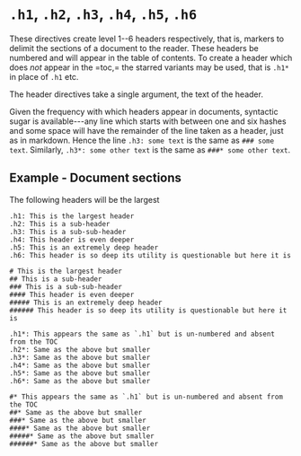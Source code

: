 # `.h1`, `.h2`, `.h3`, `.h4`, `.h5`, `.h6`

These directives create level 1--6 headers respectively, that is, markers to delimit the sections of a document to the reader.
These headers be numbered and will appear in the table of contents.
To create a header which does _not_ appear in the =toc,= the starred variants may be used, that is `.h1*` in place of `.h1` etc.

The header directives take a single argument, the text of the header.

Given the frequency with which headers appear in documents, syntactic sugar is available---any line which starts with between one and six hashes and some space will have the remainder of the line taken as a header, just as in markdown.
Hence the line `.h3: some text` is the same as `### some text`.
Similarly, `.h3*: some other text` is the same as `###* some other text`.

## Example - Document sections

The following headers will be the largest

```emblem
.h1: This is the largest header
.h2: This is a sub-header
.h3: This is a sub-sub-header
.h4: This header is even deeper
.h5: This is an extremely deep header
.h6: This header is so deep its utility is questionable but here it is

# This is the largest header
## This is a sub-header
### This is a sub-sub-header
#### This header is even deeper
##### This is an extremely deep header
###### This header is so deep its utility is questionable but here it is

.h1*: This appears the same as `.h1` but is un-numbered and absent from the TOC
.h2*: Same as the above but smaller
.h3*: Same as the above but smaller
.h4*: Same as the above but smaller
.h5*: Same as the above but smaller
.h6*: Same as the above but smaller

#* This appears the same as `.h1` but is un-numbered and absent from the TOC
##* Same as the above but smaller
###* Same as the above but smaller
####* Same as the above but smaller
#####* Same as the above but smaller
######* Same as the above but smaller
```
